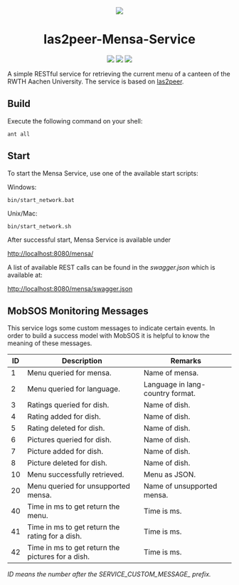<p align="center">
  <img src="https://raw.githubusercontent.com/rwth-acis/las2peer/master/img/logo/bitmap/las2peer-logo-128x128.png" />
</p>
<h1 align="center">las2peer-Mensa-Service</h1>
<p align="center">
  <a href="https://travis-ci.org/rwth-acis/las2peer-Mensa-Service" alt="Travis Build Status">
        <img src="https://travis-ci.org/rwth-acis/las2peer-Mensa-Service.svg?branch=master" /></a>
  <a href="https://codecov.io/gh/rwth-acis/las2peer-Mensa-Service" alt="Code Coverage">
        <img src="https://codecov.io/gh/rwth-acis/las2peer-Mensa-Service/branch/master/graph/badge.svg" /></a>
  <a href="https://libraries.io/github/rwth-acis/las2peer-Mensa-Service" alt="Dependencies">
        <img src="https://img.shields.io/librariesio/github/rwth-acis/las2peer-Mensa-Service" /></a>
</p>


A simple RESTful service for retrieving the current menu of a canteen of the RWTH Aachen University. The service is based on [las2peer](https://github.com/rwth-acis/LAS2peer). 

Build
--------
Execute the following command on your shell:

```shell
ant all 
```

Start
--------

To start the Mensa Service, use one of the available start scripts:

Windows:

```shell
bin/start_network.bat
```

Unix/Mac:
```shell
bin/start_network.sh
```

After successful start, Mensa Service is available under

[http://localhost:8080/mensa/](http://localhost:8080/mensa/)

A list of available REST calls can be found in the *swagger.json* which is available at:

[http://localhost:8080/mensa/swagger.json](http://localhost:8080/mensa/swagger.json)

MobSOS Monitoring Messages
-------------------

This service logs some custom messages to indicate certain events.
In order to build a success model with MobSOS it is helpful to know the meaning of these messages.

| ID | Description | Remarks |
|----|-------------|---------|
|  1 | Menu queried for mensa. | Name of mensa. |
|  2 | Menu queried for language. | Language in lang-country format. |
|  3 | Ratings queried for dish. | Name of dish. |
|  4 | Rating added for dish. | Name of dish. |
|  5 | Rating deleted for dish. | Name of dish. |
|  6 | Pictures queried for dish. | Name of dish. |
|  7 | Picture added for dish. | Name of dish. |
|  8 | Picture deleted for dish. | Name of dish. |
| 10 | Menu successfully retrieved. | Menu as JSON. |
| 20 | Menu queried for unsupported mensa. | Name of unsupported mensa. |
| 40 | Time in ms to get return the menu. | Time is ms. |
| 41 | Time in ms to get return the rating for a dish. | Time is ms. |
| 42 | Time in ms to get return the pictures for a dish. | Time is ms. |

*ID means the number after the SERVICE_CUSTOM_MESSAGE_ prefix.*
